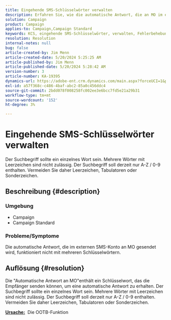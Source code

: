 ```yaml
---
title: Eingehende SMS-Schlüsselwörter verwalten
description: Erfahren Sie, wie die automatische Antwort, die an MO im externen SMS-Konto gesendet wird, nicht mit mehreren Suchbegriffen funktioniert.
solution: Campaign
product: Campaign
applies-to: Campaign,Campaign Standard
keywords: KCS, eingehende SMS-Schlüsselwörter, verwalten, Fehlerbehebung, automatische Antwort, MO, OOTB
resolution: Resolution
internal-notes: null
bug: false
article-created-by: Jim Menn
article-created-date: 5/20/2024 5:25:25 AM
article-published-by: Jim Menn
article-published-date: 5/20/2024 5:28:42 AM
version-number: 3
article-number: KA-19395
dynamics-url: https://adobe-ent.crm.dynamics.com/main.aspx?forceUCI=1&pagetype=entityrecord&etn=knowledgearticle&id=d8807459-6916-ef11-9f8a-6045bd006268
exl-id: a57f368c-c486-4baf-abc2-85a0c456ddc4
source-git-commit: 2bdd078f008258fc002ee3e6bcc7fd5e21a29b31
workflow-type: tm+mt
source-wordcount: '152'
ht-degree: 3%

---
```


# Eingehende SMS-Schlüsselwörter verwalten


Der Suchbegriff sollte ein einzelnes Wort sein. Mehrere Wörter mit Leerzeichen sind nicht zulässig. Der Suchbegriff soll derzeit nur A-Z / 0-9 enthalten. Vermeiden Sie daher Leerzeichen, Tabulatoren oder Sonderzeichen.

## Beschreibung {#description}


### <b>Umgebung</b>

- Campaign
- Campaign Standard




### <b>Probleme/Symptome</b>

Die automatische Antwort, die im externen SMS-Konto an MO gesendet wird, funktioniert nicht mit mehreren Schlüsselwörtern.


## Auflösung {#resolution}


Die &quot;Automatische Antwort an MO&quot;enthält ein Schlüsselwort, das die Empfänger senden können, um eine automatische Antwort zu erhalten. Der Suchbegriff sollte ein einzelnes Wort sein. Mehrere Wörter mit Leerzeichen sind nicht zulässig. Der Suchbegriff soll derzeit nur A-Z / 0-9 enthalten. Vermeiden Sie daher Leerzeichen, Tabulatoren oder Sonderzeichen.

<b><u>Ursache:</u></b>  Die OOTB-Funktion
